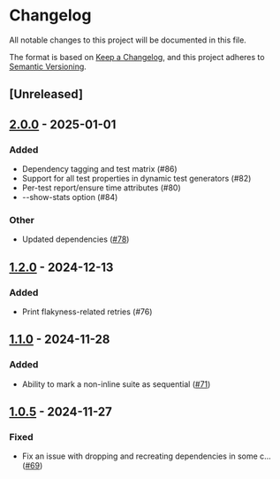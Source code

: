 # Changelog

All notable changes to this project will be documented in this file.

The format is based on [Keep a Changelog](https://keepachangelog.com/en/1.0.0/),
and this project adheres to [Semantic Versioning](https://semver.org/spec/v2.0.0.html).

## [Unreleased]

## [2.0.0](https://github.com/vigoo/test-r/compare/test-r-v1.2.0...test-r-v2.0.0) - 2025-01-01

### Added

- Dependency tagging and test matrix (#86)
- Support for all test properties in dynamic test generators (#82)
- Per-test report/ensure time attributes (#80)
- --show-stats option (#84)

### Other

- Updated dependencies ([#78](https://github.com/vigoo/test-r/pull/78))

## [1.2.0](https://github.com/vigoo/test-r/compare/test-r-v1.1.0...test-r-v1.2.0) - 2024-12-13

### Added

- Print flakyness-related retries (#76)

## [1.1.0](https://github.com/vigoo/test-r/compare/test-r-v1.0.5...test-r-v1.1.0) - 2024-11-28

### Added

- Ability to mark a non-inline suite as sequential ([#71](https://github.com/vigoo/test-r/pull/71))

## [1.0.5](https://github.com/vigoo/test-r/compare/test-r-v1.0.4...test-r-v1.0.5) - 2024-11-27

### Fixed

- Fix an issue with dropping and recreating dependencies in some c… ([#69](https://github.com/vigoo/test-r/pull/69))
